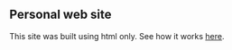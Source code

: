 ## Personal web site
This site was built using html only. See how it works [here](https://maximozaitsev.github.io/html/).
